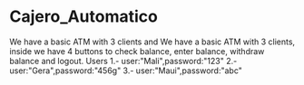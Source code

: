 # Cajero_Automatico
We have a basic ATM with 3 clients and We have a basic ATM with 3 clients, inside we have 4 buttons to check balance, enter balance, withdraw balance and logout.
Users
1.- user:"Mali",password:"123" 2.- user:"Gera",password:"456g" 3.- user:"Maui",password:"abc"
